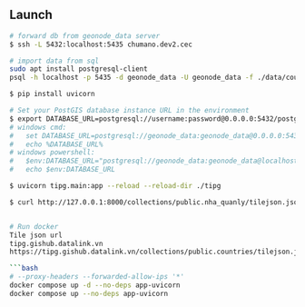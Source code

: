 ## Launch
```bash
# forward db from geonode_data server
$ ssh -L 5432:localhost:5435 chumano.dev2.cec

# import data from sql
sudo apt install postgresql-client
psql -h localhost -p 5435 -d geonode_data -U geonode_data -f ./data/countries.sql
```

```bash
$ pip install uvicorn

# Set your PostGIS database instance URL in the environment
$ export DATABASE_URL=postgresql://username:password@0.0.0.0:5432/postgis
# windows cmd: 
#   set DATABASE_URL=postgresql://geonode_data:geonode_data@0.0.0.0:5432/geonode_data
#   echo %DATABASE_URL%
# windows powershell: 
#   $env:DATABASE_URL="postgresql://geonode_data:geonode_data@localhost:5432/geonode_data"
#   echo $env:DATABASE_URL

$ uvicorn tipg.main:app --reload --reload-dir ./tipg

$ curl http://127.0.0.1:8000/collections/public.nha_quanly/tilejson.json


# Run docker
Tile json url
tipg.gishub.datalink.vn
https://tipg.gishub.datalink.vn/collections/public.countries/tilejson.json

```bash
# --proxy-headers --forwarded-allow-ips '*'
docker compose up -d --no-deps app-uvicorn
docker compose up --no-deps app-uvicorn
```

